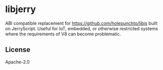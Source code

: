 # libjerry

ABI compatible replacement for <https://github.com/holepunchto/libjs> built on JerryScript. Useful for IoT, embedded, or otherwise restricted systems where the requirements of V8 can become problematic.

## License

Apache-2.0

